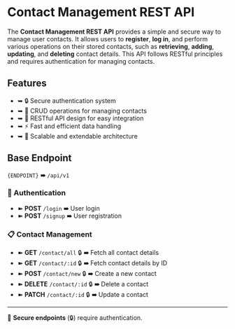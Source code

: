 # Contact Management REST API

The **Contact Management REST API** provides a simple and secure way to manage user contacts. It allows users to **register**, **log in**, and perform various operations on their stored contacts, such as **retrieving**, **adding**, **updating**, and **deleting** contact details. This API follows RESTful principles and requires authentication for managing contacts.

## Features
- ➥ 🔒 Secure authentication system
- ➥ 📂 CRUD operations for managing contacts
- ➥ 🔄 RESTful API design for easy integration
- ➥ ⚡ Fast and efficient data handling
- ➥ 📡 Scalable and extendable architecture


## Base Endpoint

`{ENDPOINT}` **➠** `/api/v1`

### 🔐 Authentication
- ➽ **POST** `/login` **➠** User login
- ➽ **POST** `/signup` **➠** User registration

### 📋 Contact Management
- ➽ **GET** `/contact/all` 🔒 **➠** Fetch all contact details
- ➽ **GET** `/contact/:id` 🔒 **➠** Fetch contact details by ID
- ➽ **POST** `/contact/new` 🔒 **➠** Create a new contact
- ➽ **DELETE** `/contact/:id` 🔒 **➠** Delete a contact
- ➽ **PATCH** `/contact/:id` 🔒 **➠** Update a contact

---
🚀 **Secure endpoints** (🔒) require authentication.
